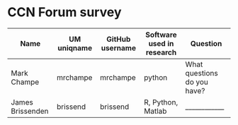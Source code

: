 
# CCN Forum survey 

| Name  | UM uniqname | GitHub username | Software used in research | Question
| ------------- | ------------- | ------------- | ------------- | ------------- |
| Mark Champe  | mrchampe | mrchampe | python | What questions do you have? |
| James Brissenden  | brissend  | brissend  | R, Python, Matlab | ____________ |
